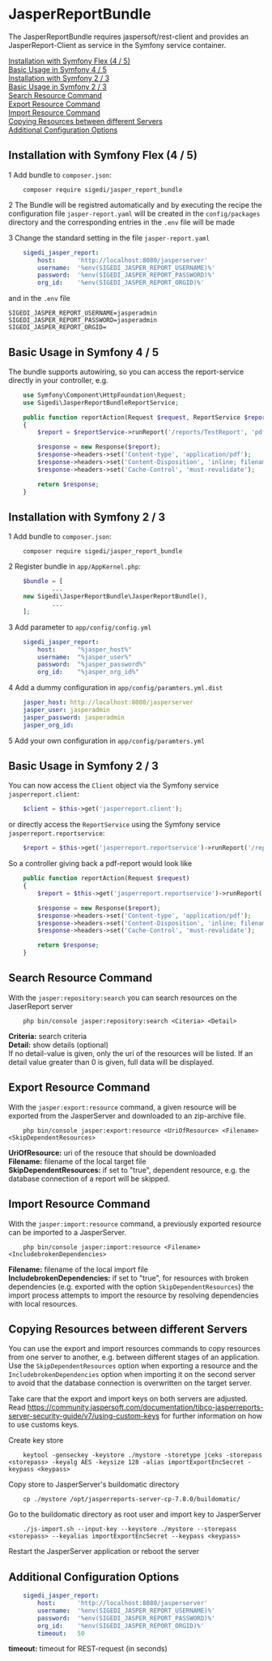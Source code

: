 # JasperReportBundle

The JasperReportBundle requires jaspersoft/rest-client and provides an JasperReport-Client as service in the Symfony service container.

[Installation with Symfony Flex (4 / 5)](#installation_4_5)<br>
[Basic Usage in Symfony 4 / 5](#basic_usage_4_5)<br>
[Installation with Symfony 2 / 3](#installation_2_3)<br>
[Basic Usage in Symfony 2 / 3](#basic_usage_2_3)<br>
[Search Resource Command](#search_resource_command)<br>
[Export Resource Command](#export_resource_command)<br>
[Import Resource Command](#import_resource_command)<br>
[Copying Resources between different Servers](#copying_resources)<br>
[Additional Configuration Options](#configuration)<br>

## <a name="installation_4_5"></a>Installation with Symfony Flex (4 / 5) 

1 Add bundle to <code>composer.json</code>:
```shel
    composer require sigedi/jasper_report_bundle
```
2 The Bundle will be registred automatically and by executing the recipe the configuration 
file <code>jasper-report.yaml</code>
will be created in the <code>config/packages</code> directory and the corresponding entries
in the <code>.env</code> file will be made

3 Change the standard setting in the file <code>jasper-report.yaml</code>

```yml
    sigedi_jasper_report:
        host:      'http://localhost:8080/jasperserver'
        username:  '%env(SIGEDI_JASPER_REPORT_USERNAME)%'
        password:  '%env(SIGEDI_JASPER_REPORT_PASSWORD)%'
        org_id:    '%env(SIGEDI_JASPER_REPORT_ORGID)%'
```

and in the <code>.env</code> file

```
SIGEDI_JASPER_REPORT_USERNAME=jasperadmin
SIGEDI_JASPER_REPORT_PASSWORD=jasperadmin
SIGEDI_JASPER_REPORT_ORGID=
```

## <a name="basic_usage_4_5"></a>Basic Usage in Symfony 4 / 5

The bundle supports autowiring, so you can access the report-service directly in your controller, e.g.
```php
    use Symfony\Component\HttpFoundation\Request;
    use Sigedi\JasperReportBundleReportService;

    public function reportAction(Request $request, ReportService $reportService)
    {
        $report = $reportService->runReport('/reports/TestReport', 'pdf');

        $response = new Response($report);
        $response->headers->set('Content-type', 'application/pdf');
        $response->headers->set('Content-Disposition', 'inline; filename=Report.pdf');
        $response->headers->set('Cache-Control', 'must-revalidate');

        return $response;
    }
```

## <a name="installation_2_3"></a>Installation with Symfony 2 / 3

1 Add bundle to <code>composer.json</code>:
```shel
    composer require sigedi/jasper_report_bundle
```
2 Register bundle in <code>app/AppKernel.php</code>:

```php
    $bundle = [
            ...
    new Sigedi\JasperReportBundle\JasperReportBundle(),
            ...
    ];
```
3 Add parameter to <code>app/config/config.yml</code>
```yml
    sigedi_jasper_report:
        host:      "%jasper_host%"
        username:  "%jasper_user%"
        password:  "%jasper_password%"
        org_id:    "%jasper_org_id%"
```
4 Add a dummy configuration in <code>app/config/paramters.yml.dist</code>
```yml
    jasper_host: http://localhost:8080/jasperserver
    jasper_user: jasperadmin
    jasper_password: jasperadmin
    jasper_org_id:
```
5 Add your own configuration in <code>app/config/paramters.yml</code>

## <a name="basic_usage_2_3"></a>Basic Usage in Symfony 2 / 3

You can now access the <code>Client</code> object via the Symfony service <code>jasperreport.client</code>:
```php
    $client = $this->get('jasperreport.client');
```
or directly access the <code>ReportService</code> using the Symfony service <code>jasperreport.reportservice</code>:
```php
    $report = $this->get('jasperreport.reportservice')->runReport('/reports/TestReport', 'pdf');
```
So a controller giving back a pdf-report would look like
```php
    public function reportAction(Request $request)
    {
        $report = $this->get('jasperreport.reportservice')->runReport('/reports/TestReport', 'pdf');

        $response = new Response($report);
        $response->headers->set('Content-type', 'application/pdf');
        $response->headers->set('Content-Disposition', 'inline; filename=Report.pdf');
        $response->headers->set('Cache-Control', 'must-revalidate');

        return $response;
    }
```

## <a name="search_resource_command"></a>Search Resource Command

With the <code>jasper:repository:search</code> you can search resources on the JaserReport server

```
    php bin/console jasper:repository:search <Citeria> <Detail>
```

**Criteria:** search criteria<br>
**Detail:** show details (optional)<br>
If no detail-value is given, only the uri of the resources will be listed. If an detail value greater 
than 0 is given, full data will be displayed.
 
## <a name="export_resource_command"></a>Export Resource Command

With the <code>jasper:export:resource</code> command, a given resource will be exported 
from the JasperServer and downloaded to an zip-archive file.

```
    php bin/console jasper:export:resource <UriOfResource> <Filename> <SkipDependentResources>
```

**UriOfResource:** uri of the resouce that should be downloaded<br>
**Filename:** filename of the local target file<br>
**SkipDependentResources:** if set to "true", dependent resource, e.g. the database 
connection of a report will be skipped.<br>

## <a name="import_resource_command"></a>Import Resource Command

With the <code>jasper:import:resource</code> command, a previously exported resource 
can be imported to a JasperServer.

```
    php bin/console jasper:import:resource <Filename> <IncludebrokenDependencies>
```

**Filename:** filename of the local import file<br>
**IncludebrokenDependencies:** if set to "true", for resources with broken dependencies
(e.g. exported with the option <code>SkipDependentResources</code>) the import process
attempts to import the resource by resolving dependencies with local resources.<br>

## <a name="copying_resources"></a>Copying Resources between different Servers

You can use the export and import resources commands to copy resources from 
one server to another, e.g. between different stages of
an application. Use the <code>SkipDependentResources</code> option when exporting a 
resource and the <code>IncludebrokenDependencies</code> option when importing it 
on the second server to avoid that the database connection is overwritten on 
the target server.

Take care that the export and import keys on both servers are adjusted. 
Read https://community.jaspersoft.com/documentation/tibco-jasperreports-server-security-guide/v7/using-custom-keys
for further information on how to use customs keys.

Create key store

```
    keytool -genseckey -keystore ./mystore -storetype jceks -storepass <storepass> -keyalg AES -keysize 128 -alias importExportEncSecret -keypass <keypass>
```

Copy store to JasperServer's buildomatic directory

```
    cp ./mystore /opt/jasperreports-server-cp-7.8.0/buildomatic/
```

Go to the buildomatic directory as root user and import key to JasperServer

```
    ./js-import.sh --input-key --keystore ./mystore --storepass <storepass> --keyalias importExportEncSecret --keypass <keypass>
```

Restart the JasperServer application or reboot the server

## <a name="configuration"></a>Additional Configuration Options

```yml
    sigedi_jasper_report:
        host:      'http://localhost:8080/jasperserver'
        username:  '%env(SIGEDI_JASPER_REPORT_USERNAME)%'
        password:  '%env(SIGEDI_JASPER_REPORT_PASSWORD)%'
        org_id:    '%env(SIGEDI_JASPER_REPORT_ORGID)%'
        timeout:   50
```

**timeout:** timeout for REST-request (in seconds)